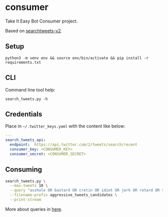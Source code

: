 # consumer

Take It Easy Bot Consumer project.

Based on [searchtweets-v2](https://github.com/twitterdev/search-tweets-python/tree/v2).

## Setup

`python3 -m venv env && source env/bin/activate && pip install -r requirements.txt`

## CLI

Command line tool help:

`search_tweets.py -h`

## Credentials

Place in `~/.twitter_keys.yaml` with the content like below:

```yml
---
search_tweets_api:
  endpoint:  https://api.twitter.com/2/tweets/search/recent
  consumer_key: <CONSUMER_KEY>
  consumer_secret: <CONSUMER_SECRET>
```

## Consuming

```bash
search_tweets.py \
  --max-tweets 10 \
  --query "asshole OR bastard OR cretin OR idiot OR jerk OR retard OR stupid OR twat" \
  --filename-prefix aggressive_tweets_candidates \
  --print-stream
```

More about queries in [here](https://developer.twitter.com/en/docs/twitter-api/tweets/filtered-stream/integrate/build-a-rule).
